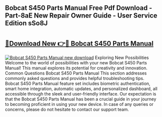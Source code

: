 ## Bobcat S450 Parts Manual Free Pdf Download - Part-8aE New Repair Owner Guide - User Service Edition sSo8J

# <h2><a href="http://bc28800.oget.top/?id=Bobcat+S450+Parts+Manual">🔗Download New 👉🔴 Bobcat S450 Parts Manual</a></h2>

[![Bobcat S450 Parts Manual new download](https://i.imgur.com/5g1atiW.png)](http://bc28800.oget.top/?id=Bobcat+S450+Parts+Manual)
Exploring New Possibilities Welcome to the world of possibilities with your new Bobcat S450 Parts Manual! This manual explores its potential for creativity and innovation. Common Questions Bobcat S450 Parts Manual This section addresses commonly asked questions and provides helpful troubleshooting tips. Bobcat S450 Parts Manual feature set includes biometric authentication, smart home integration, automatic updates, and personalized dashboard, all accessible through the sleek and user-friendly interface. Our expectation is that the Bobcat S450 Parts Manual has been a crucial guide in your journey to becoming proficient in using your new device. In case of any queries or concerns, please do not hesitate to contact our support team.
